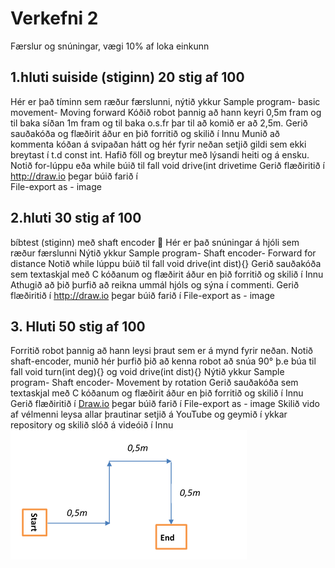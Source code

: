 #  Verkefni 2 
Færslur og snúningar,  vægi 10% af loka einkunn

## 1.hluti suiside (stiginn) 20 stig af 100 
Hér er það tíminn sem ræður færslunni, nýtið ykkur  Sample program- basic movement- Moving forward
Kóðið robot þannig að hann keyri 0,5m fram og til baka síðan 1m fram og til baka o.s.fr þar til að komið er að 2,5m.
Gerið sauðakóða og flæðirit áður en þið forritið og skilið í Innu Munið að kommenta kóðan á svipaðan hátt og hér fyrir
neðan setjið gildi sem ekki breytast í t.d const int.  Hafið föll og breytur með lýsandi heiti og á ensku.
Notið for-lúppu eða while búið til fall void drive(int drivetime Gerið flæðiritið í http://draw.io  þegar búið farið í  
File-export as - image

##  2.hluti 30 stig af 100
bíbtest (stiginn) með shaft encoder  Hér er það snúningar á hjóli sem ræður færslunni
Nýtið ykkur Sample program- Shaft encoder- Forward for distance
Notið while lúppu búið til fall void drive(int dist){}
Gerið sauðakóða sem textaskjal með C kóðanum og flæðirit áður en þið forritið og skilið í Innu
Athugið að þið þurfið að reikna ummál hjóls og sýna í commenti.  Gerið flæðiritið í http://draw.io þegar búið farið í  File-export as - image
##  3. Hluti 50 stig af 100
Forritið robot þannig að hann leysi þraut sem er á mynd fyrir neðan.
Notið shaft-encoder, munið hér þurfið þið að kenna robot að snúa 90° þ.e búa til fall void turn(int deg){} og void drive(int dist){}
Nýtið ykkur Sample program- Shaft encoder- Movement 	by rotation
Gerið sauðakóða sem textaskjal með C kóðanum og flæðirit áður en þið forritið og skilið í Innu
Gerið flæðiritið í [Draw.io](http://draw.io) þegar búið farið í  File-export as - image
Skilið vido af vélmenni leysa allar þrautinar setjið á YouTube og geymið í ykkar repository og skilið slóð á videóið í Innu
![Mynd af verkefni](/img/verkefni2.png)
